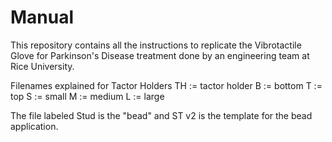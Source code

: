 # Manual
This repository contains all the instructions to replicate the Vibrotactile Glove for Parkinson's Disease treatment done by an engineering team at Rice University.


Filenames explained for Tactor Holders
TH := tactor holder
B := bottom
T := top
S := small
M := medium
L := large

The file labeled Stud is the "bead" and ST v2 is the template for the bead application.
